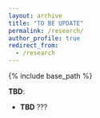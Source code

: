 ```yaml
---
layout: archive
title: "TO BE UPDATE"
permalink: /research/
author_profile: true
redirect_from:
  - /research
---
```


{% include base_path %}

**TBD**: <br />

* **TBD**  ???<br />

